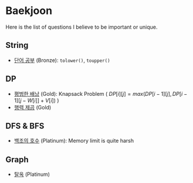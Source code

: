 # Baekjoon

Here is the list of questions I believe to be important or unique.

## String

- [단어 공부](https://www.acmicpc.net/problem/1157) (Bronze): `tolower()`, `toupper()`

## DP

- [평범한 배낭](https://www.acmicpc.net/problem/12865) (Gold): Knapsack Problem ( $DP[i][j] = max(DP[i - 1][j], DP[i - 1][j - W[i]] + V[i])$ )
- [행력 제곱](https://www.acmicpc.net/problem/10830) (Gold)

## DFS & BFS

- [백조의 호수](https://www.acmicpc.net/problem/3197) (Platinum): Memory limit is quite harsh

## Graph

- [탈옥](https://www.acmicpc.net/problem/9376) (Platinum)
